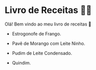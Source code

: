 # Livro de Receitas :man_cook:

Olá! Bem vindo ao meu livro de receitas :cake:

- Estrogonofe de Frango.

- Pavê de Morango com Leite Ninho.

- Pudim de Leite Condensado.

- Quindim.

  
  
  





